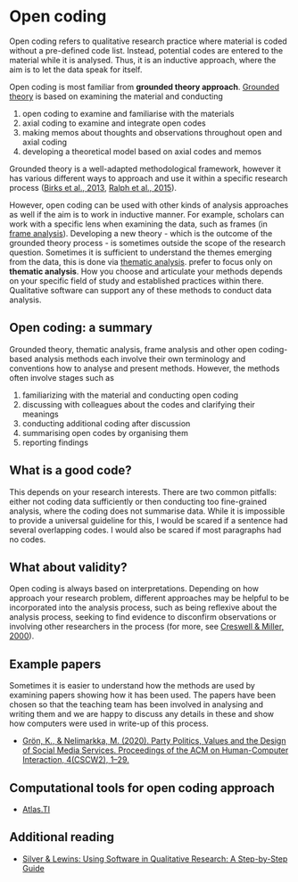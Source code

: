 # Open coding

Open coding refers to qualitative research practice where material is coded without a pre-defined code list.
Instead, potential codes are entered to the material while it is analysed.
Thus, it is an inductive approach, where the aim is to let the data speak for itself.

Open coding is most familiar from **grounded theory approach**.
[Grounded theory](https://en.wikipedia.org/wiki/Grounded_theory) is based on examining the material and conducting

1. open coding to examine and familiarise with the materials
1. axial coding to examine and integrate open codes
1. making memos about thoughts and observations throughout open and axial coding
1. developing a theoretical model based on axial codes and memos

Grounded theory is a well-adapted methodological framework, however it has various different ways to approach and use it within a specific research process ([Birks et al., 2013](https://www.tandfonline.com/doi/full/10.1057/ejis.2012.48), [Ralph et al., 2015](http://journals.sagepub.com/doi/10.1177/1609406915611576)).

However, open coding can be used with other kinds of analysis approaches as well if the aim is to work in inductive manner.
For example, scholars can work with a specific lens when examining the data, such as frames (in [frame analysis](https://en.wikipedia.org/wiki/Frame_analysis)).
Developing a new theory - which is the outcome of the grounded theory process - is sometimes outside the scope of the research question.
Sometimes it is sufficient to understand the themes emerging from the data, this is done via [thematic analysis](https://en.wikipedia.org/wiki/Thematic_analysis). prefer to focus only on **thematic analysis**.
How you choose and articulate your methods depends on your specific field of study and established practices within there.
Qualitative software can support any of these methods to conduct data analysis.

## Open coding: a summary

Grounded theory, thematic analysis, frame analysis and other open coding-based analysis methods each involve their own terminology and conventions how to analyse and present methods.
However, the methods often involve stages such as

1. familiarizing with the material and conducting open coding
1. discussing with colleagues about the codes and clarifying their meanings
1. conducting additional coding after discussion
1. summarising open codes by organising them
1. reporting findings

## What is a good code?

This depends on your research interests.
There are two common pitfalls: either not coding data sufficiently or then conducting too fine-grained analysis, where the coding does not summarise data.
While it is impossible to provide a universal guideline for this, I would be scared if a sentence had several overlapping codes.
I would also be scared if most paragraphs had no codes.

## What about validity?

Open coding is always based on interpretations.
Depending on how approach your research problem, different approaches may be helpful to be incorporated into the analysis process, such as being reflexive about the analysis process, seeking to find evidence to disconfirm observations or involving other researchers in the process (for more, see [Creswell & Miller, 2000](http://www.tandfonline.com/doi/abs/10.1207/s15430421tip3903_2)).

## Example papers

Sometimes it is easier to understand how the methods are used by examining papers showing how it has been used.
The papers have been chosen so that the teaching team has been involved in analysing and writing them and we are happy to discuss any details in these and show how computers were used in write-up of this process.

* [Grön, K., & Nelimarkka, M. (2020). Party Politics, Values and the Design of Social Media Services. Proceedings of the ACM on Human-Computer Interaction, 4(CSCW2), 1–29.](https://doi.org/10.1145/3415175)

## Computational tools for open coding approach

* [Atlas.TI](/open-coding/atlasti)

## Additional reading

* [Silver & Lewins: Using Software in Qualitative Research: A Step-by-Step Guide](http://methods.sagepub.com/book/using-software-in-qualitative-research-2e)
